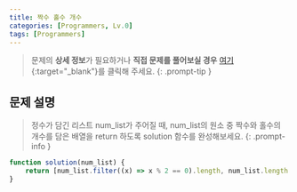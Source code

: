 ```yaml
---
title: 짝수 홀수 개수
categories: [Programmers, Lv.0]
tags: [Programmers]
---
```


> 문제의 **상세 정보**가 필요하거나 **직접 문제를 풀어보실 경우** [여기](https://school.programmers.co.kr/learn/courses/30/lessons/120824){:target="_blank"}를 클릭해 주세요.
{: .prompt-tip }

## 문제 설명

> 정수가 담긴 리스트 num_list가 주어질 때, num_list의 원소 중 짝수와 홀수의 개수를 담은 배열을 return 하도록 solution 함수를 완성해보세요.
{: .prompt-info }

```js
function solution(num_list) {
    return [num_list.filter((x) => x % 2 == 0).length, num_list.length - num_list.filter((x) => x % 2 == 0).length]
}
```